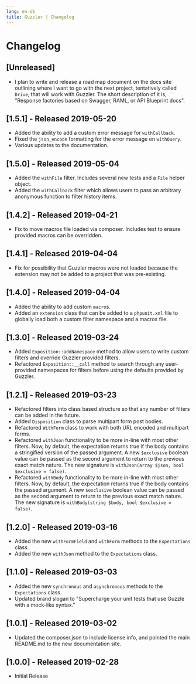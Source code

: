 ```yaml
---
lang: en-US
title: Guzzler | Changelog
---
```

# Changelog

## [Unreleased]
- I plan to write and release a road map document on the docs site outlining where I want to go with the next project, tentatively called `Drive`, that will work with Guzzler. The short description of it is, "Response factories based on Swagger, RAML, or API Blueprint docs".

## [1.5.1] - Released 2019-05-20
- Added the ability to add a custom error message for `withCallback`.
- Fixed the `json_encode` formatting for the error message on `withQuery`.
- Various updates to the documentation. 

## [1.5.0] - Released 2019-05-04
- Added the `withFile` filter. Includes several new tests and a `File` helper object.
- Added the `withCallback` filter which allows users to pass an arbitrary anonymous function to filter history items.

## [1.4.2] - Released 2019-04-21
- Fix to move macros file loaded via composer. Includes test to ensure provided macros can be overridden.

## [1.4.1] - Released 2019-04-04
- Fix for possibility that Guzzler macros were not loaded because the extension may not be added to a project that was pre-existing.

## [1.4.0] - Released 2019-04-04
- Added the ability to add custom `macro`s.
- Added an `extension` class that can be added to a `phpunit.xml` file to globally load both a custom filter namespace and a macros file.

## [1.3.0] - Released 2019-03-24
- Added `Exposition::addNamespace` method to allow users to write custom filters and override Guzzler provided filters.
- Refactored `Exposition::__call` method to search through any user-provided namespaces for filters before using the defaults provided by Guzzler.

## [1.2.1] - Released 2019-03-23
- Refactored filters into class based structure so that any number of filters can be added in the future.
- Added `Disposition` class to parse multipart form post bodies.
- Refactored `WithForm` class to work with both URL encoded and multipart forms.
- Refactored `withJson` functionality to be more in-line with most other filters. Now, by default, the expectation returns true if the body contains a stringified version of the passed argument. A new `$exclusive` boolean value can be passed as the second argument to return to the previous exact match nature. The new signature is `withJson(array $json, bool $exclusive = false)`.
- Refactored `withBody` functionality to be more in-line with most other filters. Now, by default, the expectation returns true if the body contains the passed argument. A new `$exclusive` boolean value can be passed as the second argument to return to the previous exact match nature. The new signature is `withBody(string $body, bool $exclusive = false)`.

## [1.2.0] - Released 2019-03-16
- Added the new `withFormField` and `withForm` methods to the `Expectations` class.
- Added the new `withJson` method to the `Expectations` class.

## [1.1.0] - Released 2019-03-03
- Added the new `synchronous` and `asynchronous` methods to the `Expectations` class.
- Updated brand slogan to "Supercharge your unit tests that use Guzzle with a mock-like syntax."

## [1.0.1] - Released 2019-03-02
- Updated the composer.json to include license info, and pointed the main README.md to the new documentation site.

## [1.0.0] - Released 2019-02-28
- Initial Release